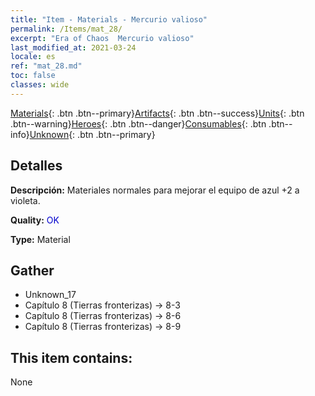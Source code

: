 ```yaml
---
title: "Item - Materials - Mercurio valioso"
permalink: /Items/mat_28/
excerpt: "Era of Chaos  Mercurio valioso"
last_modified_at: 2021-03-24
locale: es
ref: "mat_28.md"
toc: false
classes: wide
---
```

 [Materials](/es/Items/){: .btn .btn--primary}[Artifacts](/es/Items/Artifacts/){: .btn .btn--success}[Units](/es/Items/Units/){: .btn .btn--warning}[Heroes](/es/Items/Heroes/){: .btn .btn--danger}[Consumables](/es/Items/Consumables/){: .btn .btn--info}[Unknown](/es/Items/Unknown/){: .btn .btn--primary}

## Detalles
 **Descripción:** Materiales normales para mejorar el equipo de azul +2 a violeta.

 **Quality:** <span style="color: #0000CD">OK</span>

 **Type:** Material

## Gather

*    Unknown_17 
*    Capítulo 8 (Tierras fronterizas) -> 8-3 
*    Capítulo 8 (Tierras fronterizas) -> 8-6 
*    Capítulo 8 (Tierras fronterizas) -> 8-9 

## This item contains:

  None

